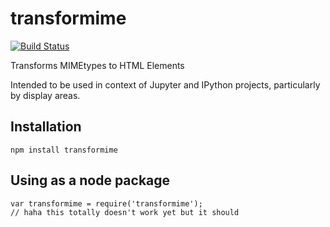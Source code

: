 # transformime

[![Build Status](https://travis-ci.org/nteract/transformime.svg)](https://travis-ci.org/nteract/transformime)

Transforms MIMEtypes to HTML Elements

Intended to be used in context of Jupyter and IPython projects, particularly by display areas.

## Installation

```
npm install transformime
```

## Using as a node package

```
var transformime = require('transformime');
// haha this totally doesn't work yet but it should
```
